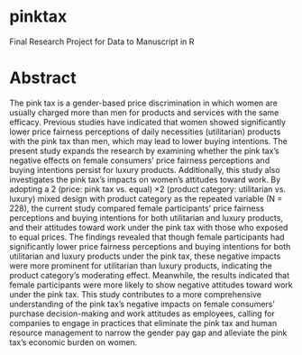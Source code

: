 # pinktax
Final Research Project for Data to Manuscript in R
# Abstract
 The pink tax is a gender-based price discrimination in which women are usually charged 
more than men for products and services with the same efficacy. Previous studies have indicated 
that women showed significantly lower price fairness perceptions of daily necessities (utilitarian) 
products with the pink tax than men, which may lead to lower buying intentions. The present study 
expands the research by examining whether the pink tax’s negative effects on female consumers’ 
price fairness perceptions and buying intentions persist for luxury products. Additionally, this study 
also investigates the pink tax’s impacts on women’s attitudes toward work. By adopting a 2 (price: 
pink tax vs. equal) ×2 (product category: utilitarian vs. luxury) mixed design with product category 
as the repeated variable (N = 228), the current study compared female participants’ price fairness 
perceptions and buying intentions for both utilitarian and luxury products, and their attitudes toward 
work under the pink tax with those who exposed to equal prices. The findings revealed that though 
female participants had significantly lower price fairness perceptions and buying intentions for both 
utilitarian and luxury products under the pink tax, these negative impacts were more prominent for 
utilitarian than luxury products, indicating the product category’s moderating effect. Meanwhile, the 
results indicated that female participants were more likely to show negative attitudes toward work 
under the pink tax. This study contributes to a more comprehensive understanding of the pink tax’s 
negative impacts on female consumers’ purchase decision-making and work attitudes as employees, 
calling for companies to engage in practices that eliminate the pink tax and human resource 
management to narrow the gender pay gap and alleviate the pink tax’s economic burden on women.
